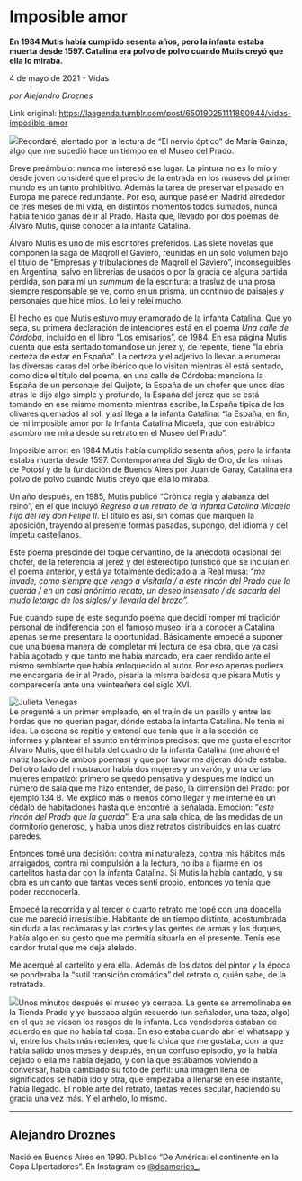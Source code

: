 # Imposible amor

**En 1984 Mutis había cumplido sesenta años, pero la infanta estaba muerta desde 1597. Catalina era polvo de polvo cuando Mutis creyó que ella lo miraba.**

4 de mayo de 2021 - Vidas

_por Alejandro Droznes_

Link original: https://laagenda.tumblr.com/post/650190251111890944/vidas-imposible-amor

![](https://64.media.tumblr.com/1e47cfc28fa884f2df32954bc00353a8/2275adde7fff2319-00/s500x750/97ddac679a9e6b3434582f8ee986c92abd437ff2.jpg)Recordaré, alentado por la lectura de “El nervio óptico” de María Gainza, algo que me sucedió hace un tiempo en el Museo del Prado.   


 Breve preámbulo: nunca me interesó ese lugar. La pintura no es lo mío y desde joven consideré que el precio de la entrada en los museos del primer mundo es un tanto prohibitivo. Además la tarea de preservar el pasado en Europa me parece redundante. Por eso, aunque pasé en Madrid alrededor de tres meses de mi vida, en distintos momentos todos sumados, nunca había tenido ganas de ir al Prado. Hasta que, llevado por dos poemas de Álvaro Mutis, quise conocer a la infanta Catalina.

Álvaro Mutis es uno de mis escritores preferidos. Las siete novelas que componen la saga de Maqroll el Gaviero, reunidas en un solo volumen bajo el título de “Empresas y tribulaciones de Maqroll el Gaviero”, inconseguibles en Argentina, salvo en librerías de usados o por la gracia de alguna partida perdida, son para mí un *summum* de la escritura: a trasluz de una prosa siempre responsable se ve, como en un prisma, un continuo de paisajes y personajes que hice míos. Lo leí y releí mucho. 

 El hecho es que Mutis estuvo muy enamorado de la infanta Catalina. Que yo sepa, su primera declaración de intenciones está en el poema *Una calle de Córdoba*, incluido en el libro “Los emisarios”, de 1984. En esa página Mutis cuenta que está sentado tomándose un jerez y, de repente, tiene “la ebria certeza de estar en España”. La certeza y el adjetivo lo llevan a enumerar las diversas caras del orbe ibérico que lo visitan mientras él está sentado, como dice el título del poema, en una calle de Córdoba: menciona la España de un personaje del Quijote, la España de un chofer que unos días atrás le dijo algo simple y profundo, la España del jerez que se está tomando en ese mismo momento mientras escribe, la España típica de los olivares quemados al sol, y así llega a la infanta Catalina: “la España, en fin, de mi imposible amor por la Infanta Catalina Micaela, que con estrábico asombro me mira desde su retrato en el Museo del Prado”.

 Imposible amor: en 1984 Mutis había cumplido sesenta años, pero la infanta estaba muerta desde 1597. Contemporánea del Siglo de Oro, de las minas de Potosí y de la fundación de Buenos Aires por Juan de Garay, Catalina era polvo de polvo cuando Mutis creyó que ella lo miraba.

Un año después, en 1985, Mutis publicó “Crónica regia y alabanza del reino”, en el que incluyó *Regreso a un retrato de la infanta Catalina Micaela hija del rey don Felipe II*. El título es así, sin comas que marquen la aposición, trayendo al presente formas pasadas, supongo, del idioma y del ímpetu castellanos. 

 Este poema prescinde del toque cervantino, de la anécdota ocasional del chofer, de la referencia al jerez y del estereotipo turístico que se incluían en el poema anterior, y está ya totalmente dedicado a la Real musa: “*me invade, como siempre que vengo a visitarla / a este rincón del Prado que la guarda / en un casi anónimo recato, un deseo insensato / de sacarla del mudo letargo de los siglos/ y llevarla del brazo”.*

 Fue cuando supe de este segundo poema que decidí romper mi tradición personal de indiferencia con el famoso museo: iría a conocer a Catalina apenas se me presentara la oportunidad. Básicamente empecé a suponer que una buena manera de completar mi lectura de esa obra, que ya casi había agotado y que tanto me había marcado, era caer rendido ante el mismo semblante que había enloquecido al autor. Por eso apenas pudiera me encargaría de ir al Prado, pisaría la misma baldosa que pisara Mutis y comparecería ante una veinteañera del siglo XVI. 

![Julieta Venegas](https://64.media.tumblr.com/f717bdbda998063df7ee52601703879a/2275adde7fff2319-67/s250x400/221ba3286117c39bac4e0954f07d7082724f5449.jpg)  
Le pregunté a un primer empleado, en el trajín de un pasillo y entre las hordas que no querían pagar, dónde estaba la infanta Catalina. No tenía ni idea. La escena se repitió y entendí que tenía que ir a la sección de informes y plantear el asunto en términos precisos: que me gusta el escritor Álvaro Mutis, que él habla del cuadro de la infanta Catalina (me ahorré el matiz lascivo de ambos poemas) y que por favor me dijeran dónde estaba. Del otro lado del mostrador había dos mujeres y un varón, y una de las mujeres empatizó: primero se quedó pensativa y después me indicó un número de sala que me hizo entender, de paso, la dimensión del Prado: por ejemplo 134 B. Me explicó más o menos cómo llegar y me interné en un dédalo de habitaciones hasta que encontré la señalada. Emoción: “*este rincón del Prado que la guarda*”. Era una sala chica, de las medidas de un dormitorio generoso, y había unos diez retratos distribuidos en las cuatro paredes. 

 Entonces tomé una decisión: contra mi naturaleza, contra mis hábitos más arraigados, contra mi compulsión a la lectura, no iba a fijarme en los cartelitos hasta dar con la infanta Catalina. Si Mutis la había cantado, y su obra es un canto que tantas veces sentí propio, entonces yo tenía que poder reconocerla. 

 Empecé la recorrida y al tercer o cuarto retrato me topé con una doncella que me pareció irresistible. Habitante de un tiempo distinto, acostumbrada sin duda a las recámaras y las cortes y las gentes de armas y los duques, había algo en su gesto que me permitía situarla en el presente. Tenía ese candor frutal que me deja alelado. 

 Me acerqué al cartelito y era ella. Además de los datos del pintor y la época se ponderaba la “sutil transición cromática” del retrato o, quién sabe, de la retratada.

![](https://64.media.tumblr.com/5648712bc1f8b79213fd19a7ae9073e0/2275adde7fff2319-e6/s400x600/abf3abc5854b2cddd13f670db74e4d3921581c4b.jpg)Unos minutos después el museo ya cerraba. La gente se arremolinaba en la Tienda Prado y yo buscaba algún recuerdo (un señalador, una taza, algo) en el que se viesen los rasgos de la infanta. Los vendedores estaban de acuerdo en que no había tal cosa. En eso estaba cuando abrí el whatsapp y vi, entre los chats más recientes, que la chica que me gustaba, con la que había salido unos meses y después, en un confuso episodio, yo la había dejado o ella me había dejado, y con la que estábamos volviendo a conversar, había cambiado su foto de perfil: una imagen llena de significados se había ido y otra, que empezaba a llenarse en ese instante, había llegado. El noble arte del retrato, tantas veces secular, haciendo su gracia una vez más. Y el anhelo, lo mismo.



---

 Alejandro Droznes
------------------

 Nació en Buenos Aires en 1980. Publicó “De América: el continente en la Copa LIpertadores”. En Instagram es [@deamerica\_.](https://instagram.com/deamerica_) 

